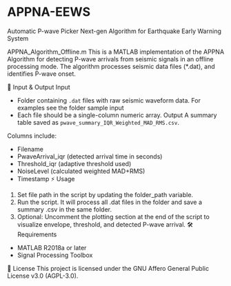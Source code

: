 
# APPNA-EEWS
Automatic P-wave Picker Next-gen Algorithm for Earthquake Early Warning System

APPNA_Algorithm_Offline.m 
This is  a MATLAB implementation of the APPNA Algorithm for detecting P-wave arrivals from seismic signals in an offline processing mode. The algorithm processes seismic data files (*.dat),  and identifies P-wave onset.

📂 Input & Output
Input
- Folder containing `.dat` files with raw seismic waveform data. For examples see the folder sample input 
- Each file should be a single-column numeric array.
Output
A summary table saved as `pwave_summary_IQR_Weighted_MAD_RMS.csv`.

Columns include:
- Filename
- PwaveArrival_iqr (detected arrival time in seconds)
- Threshold_iqr (adaptive threshold used)
- NoiseLevel (calculated weighted MAD+RMS)
- Timestamp
⚡ Usage
1.	Set file path in the script by updating the folder_path variable.
2.	Run the script. It will process all .dat files in the folder and save a summary .csv in the same folder.
3.	Optional: Uncomment the plotting section at the end of the script to visualize envelope, threshold, and detected P-wave arrival.
🛠️ Requirements
- MATLAB R2018a or later
- Signal Processing Toolbox

📜 License
This project is licensed under the GNU Affero General Public License v3.0 (AGPL-3.0).





